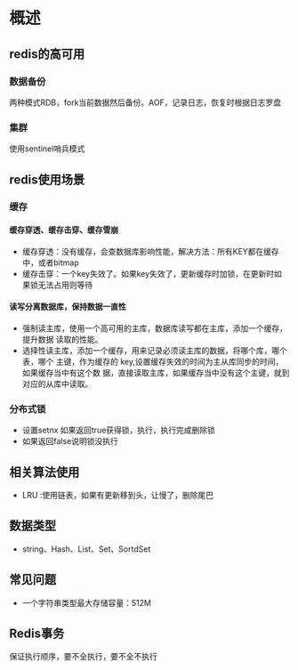 # 概述
## redis的高可用
### 数据备份
两种模式RDB，fork当前数据然后备份。AOF，记录日志，恢复时根据日志罗盘
### 集群
使用sentinel哨兵模式
## redis使用场景
### 缓存
#### 缓存穿透、缓存击穿、缓存雪崩
+ 缓存穿透：没有缓存，会查数据库影响性能，解决方法：所有KEY都在缓存中，或者bitmap
+ 缓存击穿：一个key失效了。如果key失效了，更新缓存时加锁，在更新时如果锁无法占用则等待
#### 读写分离数据库，保持数据一直性
+ 强制读主库，使用一个高可用的主库，数据库读写都在主库，添加一个缓存，提升数据
读取的性能。
+ 选择性读主库，添加一个缓存，用来记录必须读主库的数据，将哪个库，哪个表，哪个
主键，作为缓存的 key,设置缓存失效的时间为主从库同步的时间，如果缓存当中有这个数
据，直接读取主库，如果缓存当中没有这个主键，就到对应的从库中读取。

### 分布式锁
+ 设置setnx 如果返回true获得锁，执行，执行完成删除锁
+ 如果返回false说明锁没执行

## 相关算法使用
+ LRU :使用链表，如果有更新移到头，让慢了，删除尾巴

## 数据类型
+ string、Hash、List、Set、SortdSet

## 常见问题
+ 一个字符串类型最大存储容量：512M

## Redis事务
保证执行顺序，要不全执行，要不全不执行